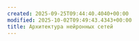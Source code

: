 ```yaml
---
created: 2025-09-25T09:44:40.4040+00:00
modified: 2025-10-02T09:49:43.4343+00:00
title: Архитектура нейронных сетей
---
```

